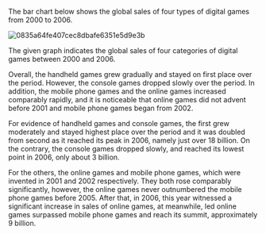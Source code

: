 The bar chart below shows the global sales of four types of digital games from 2000 to 2006.

![0835a64fe407cec8dbafe6351e5d9e3b](https://img.kmf.com/kaomanfen/img/ielts/0835a64fe407cec8dbafe6351e5d9e3b.png)

The given graph indicates the global sales of four categories of digital games between 2000 and 2006.

Overall, the handheld games grew gradually and stayed on first place over the period. However, the console games dropped slowly over the period. In addition, the mobile phone games and the online games increased comparably rapidly, and it is noticeable that online games did not advent before 2001 and mobile phone games began from 2002.

 For evidence of handheld games and console games, the first grew moderately and stayed highest place over the period and it was doubled from second as it reached its peak in 2006, namely just over 18 billion. On the contrary, the console games dropped slowly, and reached its lowest point in 2006, only about 3 billion.

For the others, the online games and mobile phone games, which were invented in 2001 and 2002 respectively. They both rose comparably significantly, however, the online games never outnumbered the mobile phone games before 2005. After that, in 2006, this year witnessed a significant increase in sales of online games, at meanwhile, led online games surpassed mobile phone games and reach its summit, approximately 9 billion.